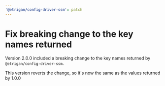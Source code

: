```yaml
---
'@etrigan/config-driver-ssm': patch
---
```


# Fix breaking change to the key names returned

Version 2.0.0 included a breaking change to the key names returned by `@etrigan/config-driver-ssm`.

This version reverts the change, so it's now the same as the values returned by 1.0.0

